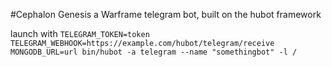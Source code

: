 #Cephalon Genesis
a Warframe telegram bot, built on the hubot framework

launch with `TELEGRAM_TOKEN=token TELEGRAM_WEBHOOK=https://example.com/hubot/telegram/receive MONGODB_URL=url bin/hubot -a telegram --name "somethingbot" -l /`
